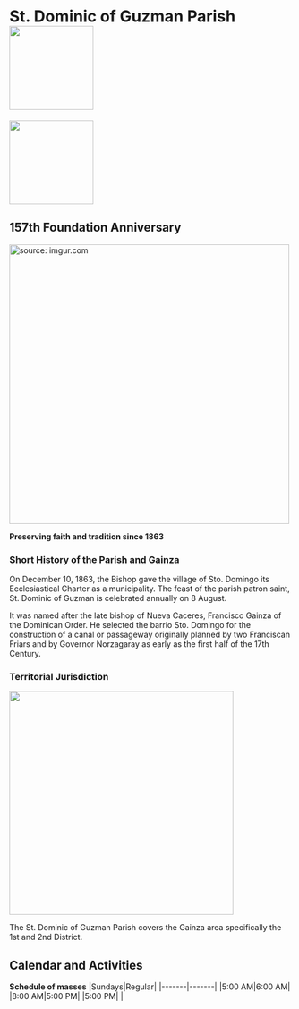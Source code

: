 # St. Dominic of Guzman Parish <img src="https://scontent.fwnp1-1.fna.fbcdn.net/v/t39.30808-6/276250443_480339136972893_3432377761004847866_n.jpg?_nc_cat=106&ccb=1-7&_nc_sid=efb6e6&_nc_ohc=fJJXUS67x4gAX-HcDK3&_nc_ht=scontent.fwnp1-1.fna&oh=00_AfCfb53KC2UdgSMFdhk1Xto0yGK_4wJvE_DZ_9qkpM0JHQ&oe=65AA5B1E" width="150" height="150" /> 
<img src="https://scontent.fwnp1-1.fna.fbcdn.net/v/t1.6435-9/119644348_817377842134658_960805004099968515_n.jpg?_nc_cat=106&ccb=1-7&_nc_sid=be3454&_nc_ohc=Jxk4O4lpYDsAX-2It3l&_nc_ht=scontent.fwnp1-1.fna&oh=00_AfCRKvP6Ga20vBCjUIxbja4n4UHuNkKhgp0iO_OVpad2lA&oe=65CC7846" width="150" height="150" /> 

## 157th Foundation Anniversary

<a href="https://imgur.com/Wel1m65"><img src="https://i.imgur.com/Wel1m65.jpg" title="source: imgur.com" width="500" /></a>

**Preserving faith and tradition since 1863**

### Short History of the Parish and Gainza

On December 10, 1863, the Bishop gave the village of Sto. Domingo its Ecclesiastical Charter as a municipality. The feast of the parish patron saint, St. Dominic of Guzman is celebrated annually on 8 August.

It was named after the late bishop of Nueva Caceres, Francisco Gainza of the Dominican Order. He selected the barrio Sto. Domingo for the construction of a canal or passageway originally planned by two Franciscan Friars and by Governor Norzagaray as early as the first half of the 17th Century.

### Territorial Jurisdiction 

<img src="https://upload.wikimedia.org/wikipedia/commons/8/83/Ph_locator_camarines_sur_gainza.png" width="400" />

The St. Dominic of Guzman Parish covers the Gainza area specifically the 1st and 2nd District. 

## Calendar and Activities

**Schedule of masses**
|Sundays|Regular|
|-------|-------|
|5:00 AM|6:00 AM|
|8:00 AM|5:00 PM|
|5:00 PM|       |

